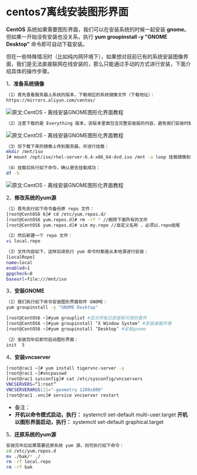# centos7离线安装图形界面

**CentOS** 系统如果需要图形界面，我们可以在安装系统的时候一起安装 **gnome**。但如果一开始没有安装也没关系，执行 **yum groupinstall -y "GNOME Desktop"** 命令即可自动下载安装。

  但在一些特殊情况时（比如纯内网环境下），如果想对目前已有的系统安装图像界面，我们是无法直接联网在线安装的，那么只能通过手动的方式进行安装，下面介绍具体的操作步骤。

1、**准备系统镜像**

```sh
（1）首先查看服务器上系统的版本，下载相应的系统镜像文件（下载地址）：
https://mirrors.aliyun.com/centos/
```

![原文:CentOS - 离线安装GNOME图形化界面教程](https://www.hangge.com/blog_uploads/202207/2022071114275463534.png)

```sh
（2）注意下载的是 Everything 版本，该版本里面包含完整安装版的内容，避免我们安装时缺少一些软件包：
```

![原文:CentOS - 离线安装GNOME图形化界面教程](https://www.hangge.com/blog_uploads/202207/2022071114300128070.png)

```sh
（3）将下载下来的镜像上传到服务器，并进行挂载：
mkdir /mnt/iso
]# mount /opt/iso/rhel-server-6.4-x86_64-dvd.iso /mnt -o loop 挂载镜像到该目录下

（4）挂载后执行如下命令，确认是否挂载成功：
df -h
```

![原文:CentOS - 离线安装GNOME图形化界面教程](https://www.hangge.com/blog_uploads/202207/2022070816534699321.png)

2、**修改系统的yum源**

```sh
（1）首先执行如下命令备份原 repo 文件：
[root@CentOS6 6]# cd /etc/yum.repos.d/
[root@CentOS6 yum.repos.d]# rm -rf * //删除下面所有的文件
[root@CentOS6 yum.repos.d]# vim my.repo //自定义名称 ，必须以.repo结尾

（2）然后新建一个 repo 文件：
vi local.repo

（3）文件内容如下，这样后续执行 yum 命令时都是从本地源进行安装：
[LocalRope]
name=local
enabled=1
gpgcheck=0
baseurl=file:///mnt/iso
```

3、**安装GNOME**

```sh
（1）我们执行如下命令安装图形界面软件 GNOME：
yum groupinstall -y "GNOME Desktop"

[root@CentOS6 ~]#yum grouplist #显示所有已安装和可用的套件
[root@CentOS6 ~]#yum groupinstall ‘X Window System’ #安装桌面环境
[root@CentOS6 ~]#yum groupinstall ‘Desktop’ #安装gnome

（2）安装完毕后即可启动图形界面：
init  5
```

4、**安装vncserver**

```sh
[root@rac1 ~]# yum install tigervnc-server -y
[root@rac1 ~]#vncpasswd
[root@rac1 sysconfig]# cat /etc/sysconfig/vncservers
VNCSERVERS=“1:root”
VNCSERVERARGS[2]="-geometry 1200x800"
[root@rac1 .vnc]# service vncserver restart
```

+ 备注：
+ **开机以命令模式启动，执行：**
  systemctl set-default multi-user.target
  **开机以图形界面启动，执行：**
  systemctl set-default graphical.target

5、**还原系统的yum源**

```sh
安装完毕后如果需要还原系统 yum 源，则可执行如下命令：
cd /etc/yum.repos.d
mv ./bak/* ./
rm -rf local.repo
rm -rf bak
```




































































































